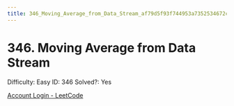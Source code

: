 ```yaml
---
title: 346_Moving_Average_from_Data_Stream_af79d5f93f744953a7352534672caa3f
---
```


# 346. Moving Average from Data Stream

Difficulty: Easy
ID: 346
Solved?: Yes

[Account Login - LeetCode](https://leetcode.com/problems/moving-average-from-data-stream)